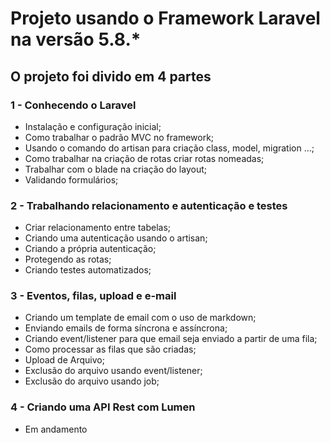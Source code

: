 # Projeto usando o Framework Laravel na versão 5.8.*
## O projeto foi divido em 4 partes
### 1 - Conhecendo o Laravel
- Instalação e configuração inicial;
- Como trabalhar o padrão MVC no framework;
- Usando o comando do artisan para criação class, model, migration ...;
- Como trabalhar na criação de rotas criar rotas nomeadas;
- Trabalhar com o blade na criação do layout;
- Validando formulários;

### 2 - Trabalhando relacionamento e autenticação e testes
- Criar relacionamento entre tabelas;
- Criando uma autenticação usando o artisan;
- Criando a própria autenticação; 
- Protegendo as rotas;
- Criando testes automatizados;

### 3 - Eventos, filas, upload e e-mail
- Criando um template de email com o uso de markdown;
- Enviando emails de forma síncrona e assíncrona;
- Criando event/listener para que email seja enviado a partir de uma fila;
- Como processar as filas que são criadas;
- Upload de Arquivo;
- Exclusão do arquivo usando event/listener;
- Exclusão do arquivo usando job;

### 4 - Criando uma API Rest com Lumen
- Em andamento 